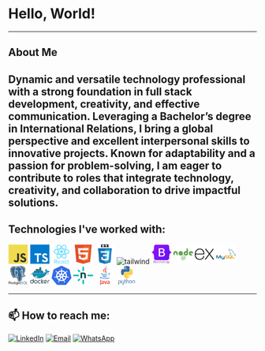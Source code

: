 # Hello, World! 

---

## About Me

 

Dynamic and versatile technology professional with a strong foundation in full stack development, creativity, and effective communication. Leveraging a Bachelor’s degree in International Relations, I bring a global perspective and excellent interpersonal skills to innovative projects. Known for adaptability and a passion for problem-solving, I am eager to contribute to roles that integrate technology, creativity, and collaboration to drive impactful solutions.
---

## Technologies I've worked with:
<p align= left>
  
<p>
    <img src="https://raw.githubusercontent.com/devicons/devicon/master/icons/javascript/javascript-original.svg" alt="javascript" width="40" height="40" />
    <img src="https://raw.githubusercontent.com/devicons/devicon/master/icons/typescript/typescript-original.svg" alt="typescript" width="40" height="40" />
    <img src="https://raw.githubusercontent.com/devicons/devicon/master/icons/react/react-original-wordmark.svg" alt="react" width="40" height="40" />
    <img src="https://raw.githubusercontent.com/devicons/devicon/master/icons/html5/html5-original.svg" alt="html" width="40" height="40" />
    <img src="https://raw.githubusercontent.com/devicons/devicon/master/icons/css3/css3-original-wordmark.svg" alt="css" width="40" height="40" />
    <img src="https://upload.wikimedia.org/wikipedia/commons/d/d5/Tailwind_CSS_Logo.svg" alt="tailwind" width="40" height="40" />
    <img src="https://raw.githubusercontent.com/devicons/devicon/master/icons/bootstrap/bootstrap-original-wordmark.svg" alt="bootstrap" width="40" height="40" />
    <img src="https://raw.githubusercontent.com/devicons/devicon/master/icons/nodejs/nodejs-plain-wordmark.svg" alt="nodejs" width="40" height="40" />
<img src="https://raw.githubusercontent.com/devicons/devicon/master/icons/express/express-original.svg" alt="expressjs" width="40" height="40" />
    <img src="https://raw.githubusercontent.com/devicons/devicon/master/icons/mysql/mysql-original-wordmark.svg" alt="mysql" width="40" height="40" />
    <img src="https://raw.githubusercontent.com/devicons/devicon/master/icons/postgresql/postgresql-original-wordmark.svg" alt="postgresql" width="40" height="40" />
    <img src="https://raw.githubusercontent.com/devicons/devicon/master/icons/docker/docker-original-wordmark.svg" alt="docker" width="40" height="40" />
    <img src="https://raw.githubusercontent.com/devicons/devicon/master/icons/kubernetes/kubernetes-plain.svg" alt="kubernetes" width="40" height="40" />
    <img src="https://raw.githubusercontent.com/devicons/devicon/master/icons/netlify/netlify-original.svg" alt="netlify" width="40" height="40" />
    <img src="https://raw.githubusercontent.com/devicons/devicon/master/icons/java/java-original-wordmark.svg" alt="java" width="40" height="40" />
    <img src="https://raw.githubusercontent.com/devicons/devicon/master/icons/python/python-original-wordmark.svg" alt="python" width="40" height="40" />
</p>




---

## 📫 How to reach me:

[![LinkedIn](https://img.shields.io/badge/LinkedIn-0A66C2?style=for-the-badge&logo=linkedin&logoColor=white)](https://linkedin.com/in/andreferreiradepinho)
[![Email](https://img.shields.io/badge/Email-D14836?style=for-the-badge&logo=gmail&logoColor=white)](mailto:andrefpinho00@gmail.com)
[![WhatsApp](https://img.shields.io/badge/WhatsApp-25D366?style=for-the-badge&logo=whatsapp&logoColor=white)](https://wa.me/351925233078)


